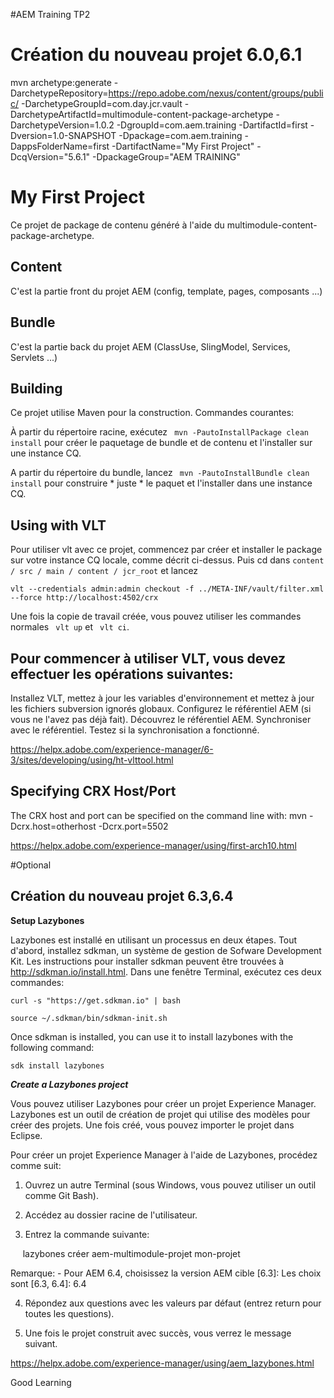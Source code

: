 #AEM Training TP2

# Création du nouveau projet 6.0,6.1

 mvn archetype:generate -DarchetypeRepository=https://repo.adobe.com/nexus/content/groups/public/ -DarchetypeGroupId=com.day.jcr.vault -DarchetypeArtifactId=multimodule-content-package-archetype -DarchetypeVersion=1.0.2 -DgroupId=com.aem.training -DartifactId=first -Dversion=1.0-SNAPSHOT -Dpackage=com.aem.training -DappsFolderName=first -DartifactName="My First Project" -DcqVersion="5.6.1" -DpackageGroup="AEM TRAINING"


My First Project
========

Ce projet de package de contenu généré à l'aide du multimodule-content-package-archetype.

Content
------
C'est la partie front du projet AEM (config, template, pages, composants ...)

Bundle
------
C'est la partie back du projet AEM (ClassUse, SlingModel, Services, Servlets ...)

Building
--------

Ce projet utilise Maven pour la construction. Commandes courantes:

À partir du répertoire racine, exécutez `` mvn -PautoInstallPackage clean install`` pour créer le paquetage de bundle et de contenu et l'installer sur une instance CQ.

A partir du répertoire du bundle, lancez `` mvn -PautoInstallBundle clean install`` pour construire * juste * le paquet et l'installer dans une instance CQ.

Using with VLT
--------------

Pour utiliser vlt avec ce projet, commencez par créer et installer le package sur votre instance CQ locale, comme décrit ci-dessus. Puis cd dans `content / src / main / content / jcr_root` et lancez

    vlt --credentials admin:admin checkout -f ../META-INF/vault/filter.xml --force http://localhost:4502/crx

Une fois la copie de travail créée, vous pouvez utiliser les commandes normales `` vlt up`` et `` vlt ci``.


Pour commencer à utiliser VLT, vous devez effectuer les opérations suivantes:
---------------------------------------------------
Installez VLT, mettez à jour les variables d'environnement et mettez à jour les fichiers subversion ignorés globaux.
Configurez le référentiel AEM (si vous ne l'avez pas déjà fait).
Découvrez le référentiel AEM.
Synchroniser avec le référentiel.
Testez si la synchronisation a fonctionné.


https://helpx.adobe.com/experience-manager/6-3/sites/developing/using/ht-vlttool.html

Specifying CRX Host/Port
------------------------

The CRX host and port can be specified on the command line with:
mvn -Dcrx.host=otherhost -Dcrx.port=5502 <goals>


https://helpx.adobe.com/experience-manager/using/first-arch10.html



#Optional

Création du nouveau projet 6.3,6.4
-----------------

**Setup Lazybones**

Lazybones est installé en utilisant un processus en deux étapes. Tout d'abord, installez sdkman, un système de gestion de Sofware Development Kit. Les instructions pour installer sdkman peuvent être trouvées à http://sdkman.io/install.html.
Dans une fenêtre Terminal, exécutez ces deux commandes:

`curl -s "https://get.sdkman.io" | bash`

`source ~/.sdkman/bin/sdkman-init.sh`

Once sdkman is installed, you can use it to install lazybones with the following command:

`sdk install lazybones`

**_Create a Lazybones project_**

Vous pouvez utiliser Lazybones pour créer un projet Experience Manager. Lazybones est un outil de création de projet qui utilise des modèles pour créer des projets. Une fois créé, vous pouvez importer le projet dans Eclipse.

Pour créer un projet Experience Manager à l'aide de Lazybones, procédez comme suit:

1. Ouvrez un autre Terminal (sous Windows, vous pouvez utiliser un outil comme Git Bash).

2. Accédez au dossier racine de l'utilisateur.

3. Entrez la commande suivante:

     lazybones créer aem-multimodule-projet mon-projet

Remarque: - Pour AEM 6.4, choisissez la version AEM cible [6.3]: Les choix sont [6.3, 6.4]: 6.4

4. Répondez aux questions avec les valeurs par défaut (entrez return pour toutes les questions).

5. Une fois le projet construit avec succès, vous verrez le message suivant.


https://helpx.adobe.com/experience-manager/using/aem_lazybones.html


Good Learning 
